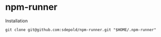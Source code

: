 # npm-runner

Installation

```
git clone git@github.com:sdepold/npm-runner.git "$HOME/.npm-runner"

```
